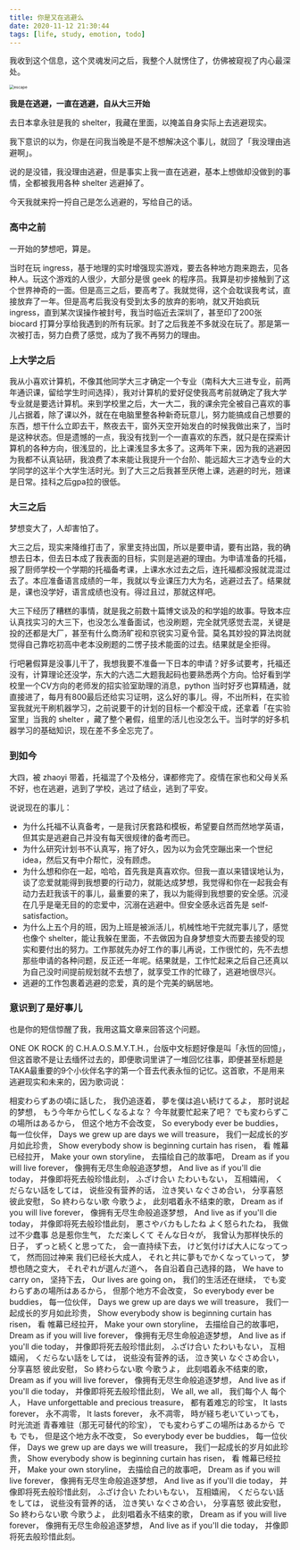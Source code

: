 ```yaml
---
title: 你是又在逃避么
date: 2020-11-12 21:30:44
tags: [life, study, emotion, todo]
---
```


我收到这个信息，这个灵魂发问之后，我整个人就愣住了，仿佛被窥视了内心最深处。

<img src="https://i.loli.net/2020/11/12/av2NYjdVJnAD4hM.jpg" alt="escape" style="zoom:50%;" />

**我是在逃避，一直在逃避，自从大三开始**

去日本拿永驻是我的 shelter，我藏在里面，以掩盖自身实际上去逃避现实。

我下意识的以为，你是在问我当晚是不是不想解决这个事儿，就回了「我没理由逃避啊」。

说的是没错，我没理由逃避，但是事实上我一直在逃避，基本上想做却没做到的事情，全都被我用各种 shelter 逃避掉了。

今天我就来捋一捋自己是怎么逃避的，写给自己的话。

### 高中之前

一开始的梦想吧，算是。

当时在玩 ingress，基于地理的实时增强现实游戏，要去各种地方跑来跑去，见各种人。玩这个游戏的人很少，大部分是很 geek 的程序员。我算是初步接触到了这个世界神奇的一面。但是高三之后，要高考了。我就觉得，这个会耽误我考试，直接放弃了一年。但是高考后我没有受到太多的放弃的影响，就又开始疯玩 ingress，直到某次误操作被封号，我当时临近去深圳了，甚至印了200张 biocard 打算分享给我遇到的所有玩家。封了之后我差不多就没在玩了。那是第一次被打击，努力白费了感觉，成为了我不再努力的理由。

### 上大学之后

我从小喜欢计算机，不像其他同学大三才确定一个专业（南科大大三进专业，前两年通识课，留给学生时间选择），我对计算机的爱好促使我高考前就确定了我大学专业就是要选计算机。来到学校里之后，大一大二，我的课余完全被自己喜欢的事儿占据着，除了课以外，就在在电脑里整各种新奇玩意儿，努力能搞成自己想要的东西，想干什么立即去干，熬夜去干，窗外天空开始发白的时候我做出来了，当时是这种状态。但是遗憾的一点，我没有找到一个一直喜欢的东西，就只是在探索计算机的各种方向，很浅显的，比上课浅显多太多了。这两年下来，因为我的逃避因为我都不认真钻研，我浪费了本来能让我提升一个台阶、能远超大三才选专业的大学同学的这半个大学生活时光。到了大三之后我甚至厌倦上课，逃避的时光，翘课是日常。挂科之后gpa拉的很低。

### 大三之后

梦想变大了，人却害怕了。

大三之后，现实来降维打击了，家里支持出国，所以是要申请，要有出路，我的确想去日本，但去日本成了我表面的目标，实则是逃避的理由。为申请准备的托福，报了厨师学校一个学期的托福备考课，上课水水过去之后，连托福都没报就混混过去了。本应准备语言成绩的一年，我就以专业课压力大为名，逃避过去了。结果就是，课也没学好，语言成绩也没有。得过且过，那就这样吧。

大三下经历了糟糕的事情，就是我之前数十篇博文谈及的和学姐的故事。导致本应认真找实习的大三下，也没怎么准备面试，也没刷题，完全就凭感觉去混，关键是投的还都是大厂，甚至有什么商汤旷视和京锐实习夏令营。莫名其妙投的算法岗就觉得自己靠吃初高中老本没刷题的二愣子技术能面的过去。结果就是全拒得。

行吧暑假算是没事儿干了，我想我要不准备一下日本的申请？好多试要考，托福还没有，计算理论还没学，东大的六选二大题我起码也要熟悉两个方向。恰好看到学校里一个CV方向的老师发的招实验室助理的消息，python 当时好歹也算精通，就直接进了，每月有800最后还给实习证明，这么好的事儿。得，不出所料，在实验室我就光干刷机器学习，之前说要干的计划的目标一个都没干成，还拿着「在实验室里」当我的 shelter ，藏了整个暑假，组里的活儿也没怎么干。当时学的好多机器学习的基础知识，现在差不多全忘完了。

### 到如今

大四，被 zhaoyi 带着，托福混了个及格分，课都修完了。疫情在家也和父母关系不好，也在逃避，逃到了学校，逃过了结业，逃到了平安。

说说现在的事儿：

* 为什么托福不认真备考，一是我讨厌套路和模板，希望要自然而然地学英语，但其实是逃避自己并没有每天很规律的备考而已。
* 为什么研究计划书不认真写，拖了好久，因为以为会凭空蹦出来一个世纪 idea，然后又有中介帮忙，没有顾虑。
* 为什么想和你在一起，哈哈，首先我是真喜欢你。但我一直以来错误地认为，谈了恋爱就能得到我想要的行动力，就能达成梦想，我觉得和你在一起我会有动力去赶我该干的事儿，最重要的来了，我以为能得到我想要的安全感。沉浸在几乎是毫无目的的恋爱中，沉溺在逃避中。但安全感永远首先是 self-satisfaction。
* 为什么上五个月的班，因为上班是被派活儿，机械性地干完就完事儿了，感觉也像个 shelter，能让我躲在里面，不去做因为自身梦想变大而要去接受的现实和要付出的努力。工作那就先办好工作的事儿再说，工作很忙的，先不去想那些申请的各种问题，反正还一年呢。结果就是，工作忙起来之后自己还真以为自己没时间提前规划就不去想了，就享受工作的忙碌了，逃避地很尽兴。
* 逃避的工作包裹着逃避的恋爱，真的是个完美的蜗居地。

### 意识到了是好事儿

也是你的短信惊醒了我，我用这篇文章来回答这个问题。

ONE OK ROCK 的 C.H.A.O.S.M.Y.T.H.，台版中文标题好像是叫「永恆的回憶」，但这首歌不是让去缅怀过去的，即便歌词里讲了一堆回忆往事，即便甚至标题是TAKA最重要的9个小伙伴名字的第一个音去代表永恒的记忆。这首歌，不是用来逃避现实和未来的，因为歌词说：

相変わらずあの頃に話した，
我仍追逐着，
夢を僕は追い続けてるよ，
那时说起的梦想，
もう今年から忙しくなるよな？
今年就要忙起来了吧？
でも変わらずこの場所はあるから，
但这个地方不会改变，
So everybody ever be buddies，
每一位伙伴，
Days we grew up are days we will treasure，
我们一起成长的岁月如此珍贵，
Show everybody show is beginning curtain has risen，
看 帷幕已经拉开，
Make your own storyline，
去描绘自己的故事吧，
Dream as if you will live forever，
像拥有无尽生命般追逐梦想，
And live as if you'll die today，
并像即将死去般珍惜此刻，
ふざけ合い たわいもない，
互相嬉闹，
くだらない話をしては，
说些没有营养的话，
泣き笑い なぐさめ合い，
分享喜怒 彼此安慰，
So 終わらない歌 今歌うよ，
此刻唱着永不结束的歌，
Dream as if you will live forever，
像拥有无尽生命般追逐梦想，
And live as if you'll die today，
并像即将死去般珍惜此刻，
悪さやバカもしたね よく怒られたね，
我做过不少蠢事 总是惹你生气，
ただ楽しくて そんな日々が，
我曾认为那样快乐的日子，
ずっと続くと思ってた，
会一直持续下去，
けど気付けば大人になってって，
然而回过神来 我们已经长大成人，
それと共に夢もでかくなっていって，
梦想也随之变大，
それぞれが選んだ道へ，
各自沿着自己选择的路，
We have to carry on，
坚持下去，
Our lives are going on，
我们的生活还在继续，
でも変わらずあの場所はあるから，
但那个地方不会改变，
So everybody ever be buddies，
每一位伙伴，
Days we grew up are days we will treasure，
我们一起成长的岁月如此珍贵，
Show everybody show is beginning curtain has risen，
看 帷幕已经拉开，
Make your own storyline，
去描绘自己的故事吧，
Dream as if you will live forever，
像拥有无尽生命般追逐梦想，
And live as if you'll die today，
并像即将死去般珍惜此刻，
ふざけ合い たわいもない，
互相嬉闹，
くだらない話をしては，
说些没有营养的话，
泣き笑い なぐさめ合い，
分享喜怒 彼此安慰，
So 終わらない歌 今歌うよ，
此刻唱着永不结束的歌，
Dream as if you will live forever，
像拥有无尽生命般追逐梦想，
And live as if you'll die today，
并像即将死去般珍惜此刻，
We all, we all，
我们每个人 每个人，
Have unforgettable and precious treasure，
都有着难忘的珍宝，
It lasts forever，
永不凋零，
It lasts forever，
永不凋零，
時が経ち老いていっても，
时光流逝 青春难驻（那无可替代的珍宝），
でも変わらずこの場所はあるから でも でも，
但是这个地方永不改变，
So everybody ever be buddies，
每一位伙伴，
Days we grew up are days we will treasure，
我们一起成长的岁月如此珍贵，
Show everybody show is beginning curtain has risen，
看 帷幕已经拉开，
Make your own storyline，
去描绘自己的故事吧，
Dream as if you will live forever，
像拥有无尽生命般追逐梦想，
And live as if you'll die today，
并像即将死去般珍惜此刻，
ふざけ合い たわいもない，
互相嬉闹，
くだらない話をしては，
说些没有营养的话，
泣き笑い なぐさめ合い，
分享喜怒 彼此安慰，
So 終わらない歌 今歌うよ，
此刻唱着永不结束的歌，
Dream as if you will live forever，
像拥有无尽生命般追逐梦想，
And live as if you'll die today，
并像即将死去般珍惜此刻。

